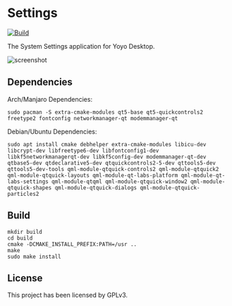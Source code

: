 # Settings

[![Build](https://github.com/Yoyo-OS/settings/actions/workflows/build.yml/badge.svg)](https://github.com/Yoyo-OS/settings/actions/workflows/build.yml)

The System Settings application for Yoyo Desktop.

![screenshot](screenshots/Screenshot_20211025_150819.png)

## Dependencies
Arch/Manjaro Dependencies:
```shell
sudo pacman -S extra-cmake-modules qt5-base qt5-quickcontrols2 freetype2 fontconfig networkmanager-qt modemmanager-qt
```

Debian/Ubuntu Dependencies:
```shell
sudo apt install cmake debhelper extra-cmake-modules libicu-dev libcrypt-dev libfreetype6-dev libfontconfig1-dev libkf5networkmanagerqt-dev libkf5config-dev modemmanager-qt-dev qtbase5-dev qtdeclarative5-dev qtquickcontrols2-5-dev qttools5-dev qttools5-dev-tools qml-module-qtquick-controls2 qml-module-qtquick2 qml-module-qtquick-layouts qml-module-qt-labs-platform qml-module-qt-labs-settings qml-module-qtqml qml-module-qtquick-window2 qml-module-qtquick-shapes qml-module-qtquick-dialogs qml-module-qtquick-particles2
```

## Build

```shell
mkdir build
cd build
cmake -DCMAKE_INSTALL_PREFIX:PATH=/usr ..
make
sudo make install
```

## License

This project has been licensed by GPLv3.
